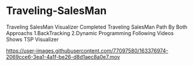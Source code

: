 # Traveling-SalesMan
Traveling SalesMan Visualizer 
Completed Traveling SalesMan Path By Both Approachs
1.BackTracking
2.Dynamic Programming
Following Videos Shows TSP Visualizer

https://user-images.githubusercontent.com/77097580/163376974-2069cce6-3ea1-4a1f-be26-d8d1aec8a0e7.mov

